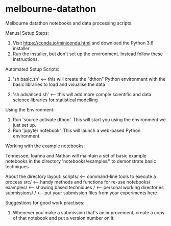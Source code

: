 # melbourne-datathon
Melbourne datathon notebooks and data processing scripts.

Manual Setup Steps:
  1. Visit https://conda.io/miniconda.html and download the Python 3.6 installer
  2. Run the installer, but don't set up the environment. Instead follow these instructions.

Automated Setup Scripts:
  1. 'sh basic.sh' <-- this will create the "dthon" Python environment with the
                       basic libraries to load and visualise the data

  2. 'sh advanced.sh' <-- this will add more comple scientific and data science
                          libraries for statistical modelling

Using the Environment:
  1. Run 'source activate dthon'. This will start you using the environment we just set up.
  2. Run 'jupyter notebook'. This will launch a web-based Python environment.


Working with the example notebooks:

Tennessee, Ioanna and Nathan will maintain a set of basic example notebooks in
the  directory 'notebooks/examples/' to demonstrate basic techniques.

  About the directory layout:
      scripts/ <-- command-line tools to execute a process
      src/ <-- handy methods and functions for re-use
      notebooks/
         examples/ <-- showing based techniques
         <name>/ <-- personal working directories
      submissions/
         <name>/  <-- put your submission files from your experiments here

Suggestions for good work practises:
   1. Whenever you make a submission that's an improvement, create a copy of
      that notebook and put a version number on it.
